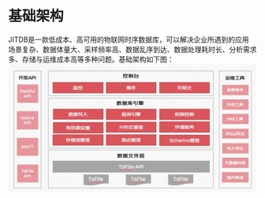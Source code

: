 # 基础架构

JITDB是一款低成本、高可用的物联网时序数据库，可以解决企业所遇到的应用 场景复杂、数据体量大、采样频率高、数据乱序到达、数据处理耗时长、分析需求多、存储与运维成本高等多种问题。基础架构如下图：
![基础架构](../../../../image/IoT/IoT-JITDB/Architecture-Core.png)
